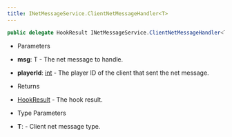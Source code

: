```yaml
---
title: INetMessageService.ClientNetMessageHandler<T>
---
```


```csharp
public delegate HookResult INetMessageService.ClientNetMessageHandler<T>(T msg, int playerId) where T : ITypedProtobuf<T>, INetMessage<T>, IDisposable
```

- Parameters

- **msg**: T - The net message to handle.
- **playerId**: [int](https://learn.microsoft.com/dotnet/api/system.int32) - The player ID of the client that sent the net message.

- Returns

- [HookResult](/docs/api/shared/misc/hookresult) - The hook result.

- Type Parameters

- **T**:  - Client net message type.

